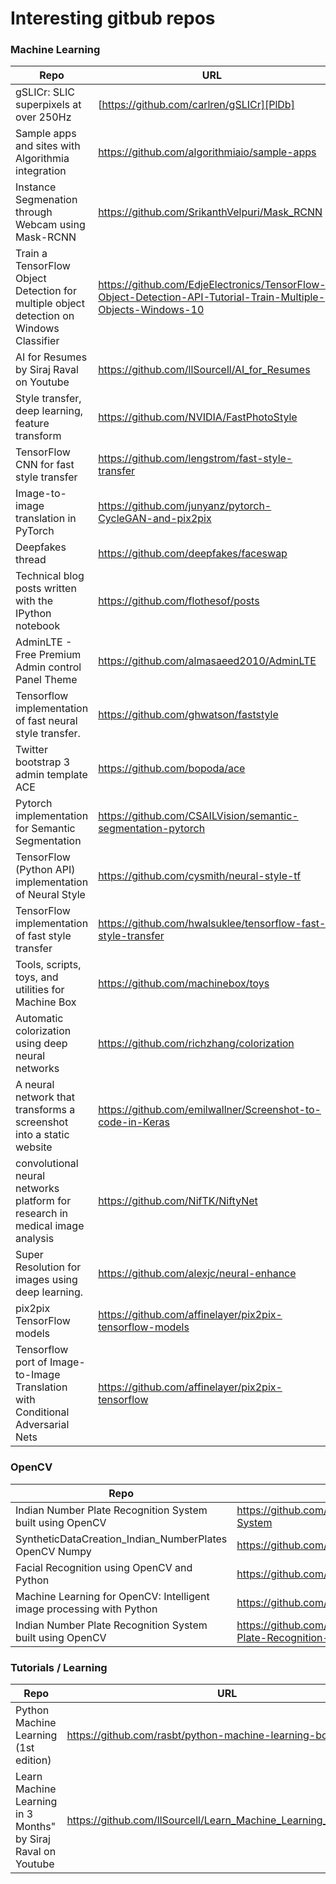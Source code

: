 # Interesting gitbub repos

### Machine Learning

| Repo | URL |
| ------ | ------ |
| gSLICr: SLIC superpixels at over 250Hz | [https://github.com/carlren/gSLICr][PlDb] |
|Sample apps and sites with Algorithmia integration|https://github.com/algorithmiaio/sample-apps|
|Instance Segmenation through Webcam using Mask-RCNN|https://github.com/SrikanthVelpuri/Mask_RCNN|
|Train a TensorFlow Object Detection for multiple object detection on Windows Classifier|https://github.com/EdjeElectronics/TensorFlow-Object-Detection-API-Tutorial-Train-Multiple-Objects-Windows-10|
|AI for Resumes by Siraj Raval on Youtube|https://github.com/llSourcell/AI_for_Resumes|
|Style transfer, deep learning, feature transform|https://github.com/NVIDIA/FastPhotoStyle|
|TensorFlow CNN for fast style transfer|https://github.com/lengstrom/fast-style-transfer|
|Image-to-image translation in PyTorch|https://github.com/junyanz/pytorch-CycleGAN-and-pix2pix|
|Deepfakes thread|https://github.com/deepfakes/faceswap|
|Technical blog posts written with the IPython notebook|https://github.com/flothesof/posts|
|AdminLTE - Free Premium Admin control Panel Theme|https://github.com/almasaeed2010/AdminLTE|
|Tensorflow implementation of fast neural style transfer.|https://github.com/ghwatson/faststyle|
|Twitter bootstrap 3 admin template ACE|https://github.com/bopoda/ace|
|Pytorch implementation for Semantic Segmentation|https://github.com/CSAILVision/semantic-segmentation-pytorch|
|TensorFlow (Python API) implementation of Neural Style|https://github.com/cysmith/neural-style-tf|
|TensorFlow implementation of fast style transfer|https://github.com/hwalsuklee/tensorflow-fast-style-transfer|
|Tools, scripts, toys, and utilities for Machine Box|https://github.com/machinebox/toys|
|Automatic colorization using deep neural networks|https://github.com/richzhang/colorization|
|A neural network that transforms a screenshot into a static website| https://github.com/emilwallner/Screenshot-to-code-in-Keras|
|convolutional neural networks platform for research in medical image analysis|https://github.com/NifTK/NiftyNet|
|Super Resolution for images using deep learning.|https://github.com/alexjc/neural-enhance|
|pix2pix TensorFlow models|https://github.com/affinelayer/pix2pix-tensorflow-models|
|Tensorflow port of Image-to-Image Translation with Conditional Adversarial Nets|https://github.com/affinelayer/pix2pix-tensorflow|


### OpenCV

| Repo | URL |
| ------ | ------ |
|Indian Number Plate Recognition System built using OpenCV|https://github.com/anuj-badhwar/Indian-Number-Plate-Recognition-System|
|SyntheticDataCreation_Indian_NumberPlates OpenCV Numpy|https://github.com/ck2886/SyntheticDataCreation_Indian_NumberPlates|
|Facial Recognition using OpenCV and Python|https://github.com/EvilPort2/Face-Recognition|
|Machine Learning for OpenCV: Intelligent image processing with Python|https://github.com/mbeyeler/opencv-machine-learning|
|Indian Number Plate Recognition System built using OpenCV|https://github.com/bhargav-polampalli/Automatic-Indian-Number-Plate-Recognition-System|

### Tutorials / Learning

| Repo | URL |
| ------ | ------ |
|Python Machine Learning (1st edition)|https://github.com/rasbt/python-machine-learning-book|
|Learn Machine Learning in 3 Months" by Siraj Raval on Youtube|https://github.com/llSourcell/Learn_Machine_Learning_in_3_Months|





